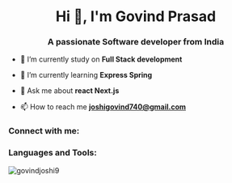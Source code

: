 <h1 align="center">Hi 👋, I'm Govind Prasad</h1>
<h3 align="center">A passionate Software developer from India</h3>

- 🔭 I’m currently study on **Full Stack development**

- 🌱 I’m currently learning **Express Spring**

- 💬 Ask me about **react Next.js**

- 📫 How to reach me **joshigovind740@gmail.com**

<h3 align="left">Connect with me:</h3>
<p align="left">


<h3 align="left">Languages and Tools:</h3>


<p><img align="center" src="https://github-readme-streak-stats.herokuapp.com/?user=govindjoshi9&" alt="govindjoshi9" /></p>
